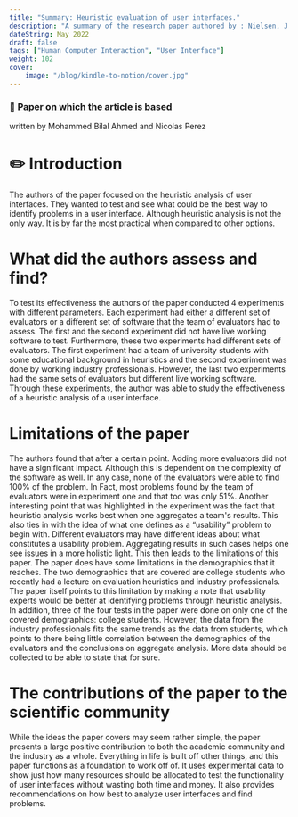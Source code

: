 ```yaml
---
title: "Summary: Heuristic evaluation of user interfaces."
description: "A summary of the research paper authored by : Nielsen, J., & Molich, R."
dateString: May 2022
draft: false
tags: ["Human Computer Interaction", "User Interface"]
weight: 102
cover:
    image: "/blog/kindle-to-notion/cover.jpg"
---
```

### 🔗 [Paper on which the article is based](https://dl.acm.org/doi/10.1145/97243.97281)
written by Mohammed Bilal Ahmed and Nicolas Perez
# ✏️ Introduction

The authors of the paper focused on the heuristic analysis of user interfaces. They wanted
to test and see what could be the best way to identify problems in a user interface. Although
heuristic analysis is not the only way. It is by far the most practical when compared to other
options.
# What did the authors assess and find?
To test its effectiveness the authors of the paper conducted 4 experiments with different
parameters. Each experiment had either a different set of evaluators or a different set of software
that the team of evaluators had to assess. The first and the second experiment did not have live
working software to test. Furthermore, these two experiments had different sets of evaluators.
The first experiment had a team of university students with some educational background in
heuristics and the second experiment was done by working industry professionals. However, the
last two experiments had the same sets of evaluators but different live working software.
Through these experiments, the author was able to study the effectiveness of a heuristic analysis
of a user interface.
# Limitations of the paper
The authors found that after a certain point. Adding more evaluators did not have a
significant impact. Although this is dependent on the complexity of the software as well. In any
case, none of the evaluators were able to find 100% of the problem. In Fact, most problems
found by the team of evaluators were in experiment one and that too was only 51%.
Another interesting point that was highlighted in the experiment was the fact that
heuristic analysis works best when one aggregates a team's results. This also ties in with the idea
of what one defines as a “usability” problem to begin with. Different evaluators may have
different ideas about what constitutes a usability problem. Aggregating results in such cases
helps one see issues in a more holistic light. This then leads to the limitations of this paper.
The paper does have some limitations in the demographics that it reaches. The two
demographics that are covered are college students who recently had a lecture on evaluation
heuristics and industry professionals. The paper itself points to this limitation by making a note
that usability experts would be better at identifying problems through heuristic analysis. In
addition, three of the four tests in the paper were done on only one of the covered demographics:
college students. However, the data from the industry professionals fits the same trends as the
data from students, which points to there being little correlation between the demographics of the
evaluators and the conclusions on aggregate analysis. More data should be collected to be able to
state that for sure.
# The contributions of the paper to the scientific community
While the ideas the paper covers may seem rather simple, the paper presents a large
positive contribution to both the academic community and the industry as a whole. Everything in
life is built off other things, and this paper functions as a foundation to work off of. It uses
experimental data to show just how many resources should be allocated to test the functionality
of user interfaces without wasting both time and money. It also provides recommendations on
how best to analyze user interfaces and find problems.